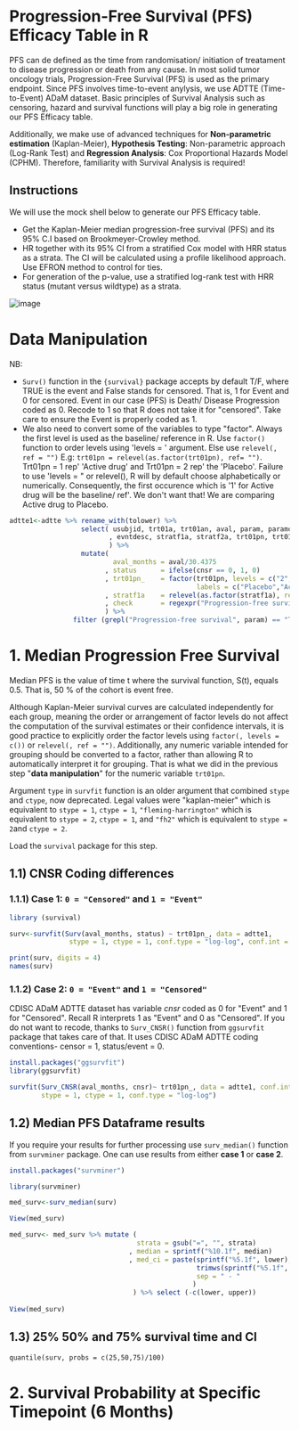 # Progression-Free Survival (PFS) Efficacy Table in R
PFS can de defined as the time from randomisation/ initiation of treatament to disease progression or death from any cause. In most solid tumor oncology trials, Progression-Free Survival (PFS) is used as the primary endpoint. Since PFS involves time-to-event anylysis, we use ADTTE (Time-to-Event) ADaM dataset. Basic principles of Survival Analysis such as censoring, hazard and survival functions will play a big role in generating our PFS Efficacy table.

Additionally, we make use of advanced techniques for **Non-parametric estimation** (Kaplan-Meier), **Hypothesis Testing**: Non-parametric approach (Log-Rank Test) and **Regression Analysis**: Cox Proportional Hazards Model (CPHM). Therefore, familiarity with Survival Analysis is required!

## Instructions
We will use the mock shell below to generate our PFS Efficacy table.
- Get the Kaplan-Meier median progression-free survival (PFS) and its 95% C.I based on Brookmeyer-Crowley method. 
- HR together with its 95% CI from a stratified Cox model with HRR status as a strata. The CI will be calculated using a profile likelihood approach. Use EFRON method to control for ties.
- For generation of the p-value, use a stratified log-rank test with HRR status (mutant versus wildtype) as a strata.


 ![image](https://github.com/user-attachments/assets/045e463b-a67d-44a2-86dc-a6f6741ee594)

# Data Manipulation
NB:
- `Surv()` function in the `{survival}` package accepts by default T/F, where TRUE is the event and False stands for censored. That is, 1 for Event and 0 for censored. Event in our case (PFS) is Death/ Disease Progression coded as 0. Recode to 1 so that R does not take it for "censored". Take care to ensure the Event is properly coded as 1.
- We also need to convert some of the variables to type "factor". Always the first level is used as the baseline/ reference in R. Use `factor()` function to order levels using 'levels = ' argument. Else use `relevel(, ref = "")` E.g: `trt01pn = relevel(as.factor(trt01pn), ref= "")`. Trt01pn = 1 rep' 'Active drug' and Trt01pn = 2 rep' the 'Placebo'. Failure to use 'levels = " or relevel(), R will by default choose alphabetically or numerically. Consequently, the first occurence which is '1' for Active drug will be the baseline/ ref'. We don't want that! We are comparing Active drug to Placebo.

```r
adtte1<-adtte %>% rename_with(tolower) %>% 
                  select( usubjid, trt01a, trt01an, aval, param, paramcd, cnsr
                         , evntdesc, stratf1a, stratf2a, trt01pn, trt01p, parqual
                         ) %>% 
                  mutate(
                          aval_months = aval/30.4375
                        , status      = ifelse(cnsr == 0, 1, 0)
                        , trt01pn_    = factor(trt01pn, levels = c("2", "1"),
                                               labels = c("Placebo","Active"))
                        , stratf1a    = relevel(as.factor(stratf1a), ref = "HRRm")
                        , check       = regexpr("Progression-free survival",param)
                        ) %>% 
                filter (grepl("Progression-free survival", param) == "TRUE" & paramcd == "TRPROGT")
```
# 1. Median Progression Free Survival
Median PFS is the value of time t where the survival function, S(t), equals 0.5. That is, 50 % of the cohort is event free.

Although Kaplan-Meier survival curves are calculated  independently for each group, meaning the order or arrangement of factor levels do not affect the computation of the survival estimates or their confidence intervals, it is good practice to explicitly order the factor levels using `factor(, levels = c())` or `relevel(, ref = "")`. Additionally, any numeric variable intended for grouping should be converted to a factor, rather than allowing R to automatically interpret it for grouping. That is what we did in the previous step "**data manipulation**" for the numeric variable `trt01pn`.

Argument `type` in `survfit` function is an older argument that combined `stype` and `ctype`, now deprecated. Legal values were "kaplan-meier" which is equivalent to `stype = 1`, `ctype = 1`, `"fleming-harrington"` which is equivalent to `stype = 2`, `ctype = 1`, and `"fh2"` which is equivalent to `stype = 2`and `ctype = 2`.

Load the `survival` package for this step.

## 1.1) CNSR Coding differences

### 1.1.1) Case 1: `0 = "Censored"` and `1 = "Event"`

 ```r
library (survival)

surv<-survfit(Surv(aval_months, status) ~ trt01pn_, data = adtte1,
                stype = 1, ctype = 1, conf.type = "log-log", conf.int = 0.95 )

print(surv, digits = 4)
names(surv)

```
     
### 1.1.2) **Case 2:** `0 = "Event"` and `1 = "Censored"`
CDISC ADaM ADTTE dataset has variable *cnsr* coded as 0 for "Event" and 1 for "Censored". Recall  R interprets 1 as "Event" and 0 as "Censored". If you do not want to recode, thanks to `Surv_CNSR()` function from `ggsurvfit` package that takes care of that. It uses CDISC ADaM ADTTE coding conventions- censor = 1, status/event = 0.

```r
install.packages("ggsurvfit")
library(ggsurvfit)

survfit(Surv_CNSR(aval_months, cnsr)~ trt01pn_, data = adtte1, conf.int = 0.95,
        stype = 1, ctype = 1, conf.type = "log-log")
```
## 1.2)  Median PFS Dataframe results
If you require your results for further processing use `surv_median()` function from `survminer` package. One can use results from either **case 1** or **case 2**.

```r
install.packages("survminer")

library(survminer)

med_surv<-surv_median(surv)

View(med_surv)

med_surv<- med_surv %>% mutate (
                                strata = gsub("=", "", strata)
                              , median = sprintf("%10.1f", median)
                              , med_ci = paste(sprintf("%5.1f", lower), 
                                               trimws(sprintf("%5.1f", upper)), 
                                               sep = " - " 
                                              )
                               ) %>% select (-c(lower, upper))
                       
View(med_surv)

```
## 1.3) 25% 50% and 75% survival time and CI
```
quantile(surv, probs = c(25,50,75)/100)
```

# 2. Survival Probability at Specific Timepoint (6 Months)




